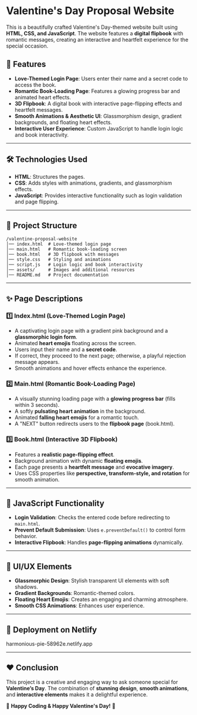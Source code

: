 # Valentine's Day Proposal Website

This is a beautifully crafted Valentine's Day-themed website built using **HTML, CSS, and JavaScript**. The website features a **digital flipbook** with romantic messages, creating an interactive and heartfelt experience for the special occasion.

## 🌟 Features

- **Love-Themed Login Page**: Users enter their name and a secret code to access the book.
- **Romantic Book-Loading Page**: Features a glowing progress bar and animated heart effects.
- **3D Flipbook**: A digital book with interactive page-flipping effects and heartfelt messages.
- **Smooth Animations & Aesthetic UI**: Glassmorphism design, gradient backgrounds, and floating heart effects.
- **Interactive User Experience**: Custom JavaScript to handle login logic and book interactivity.

---

## 🛠️ Technologies Used

- **HTML**: Structures the pages.
- **CSS**: Adds styles with animations, gradients, and glassmorphism effects.
- **JavaScript**: Provides interactive functionality such as login validation and page flipping.

---

## 📂 Project Structure

```
/valentine-proposal-website
│── index.html  # Love-themed login page
│── main.html   # Romantic book-loading screen
│── book.html   # 3D flipbook with messages
│── style.css   # Styling and animations
│── script.js   # Login logic and book interactivity
│── assets/     # Images and additional resources
│── README.md   # Project documentation
```

---

## ✨ Page Descriptions

### **1️⃣ Index.html (Love-Themed Login Page)**

- A captivating login page with a gradient pink background and a **glassmorphic login form**.
- Animated **heart emojis** floating across the screen.
- Users input their name and a **secret code**.
- If correct, they proceed to the next page; otherwise, a playful rejection message appears.
- Smooth animations and hover effects enhance the experience.

### **2️⃣ Main.html (Romantic Book-Loading Page)**

- A visually stunning loading page with a **glowing progress bar** (fills within 3 seconds).
- A softly **pulsating heart animation** in the background.
- Animated **falling heart emojis** for a romantic touch.
- A "NEXT" button redirects users to the **flipbook page** (book.html).

### **3️⃣ Book.html (Interactive 3D Flipbook)**

- Features a **realistic page-flipping effect**.
- Background animation with dynamic **floating emojis**.
- Each page presents a **heartfelt message** and **evocative imagery**.
- Uses CSS properties like **perspective, transform-style, and rotation** for smooth animation.

---

## 🚀 JavaScript Functionality

- **Login Validation**: Checks the entered code before redirecting to `main.html`.
- **Prevent Default Submission**: Uses `e.preventDefault()` to control form behavior.
- **Interactive Flipbook**: Handles **page-flipping animations** dynamically.

---

## 🎨 UI/UX Elements

- **Glassmorphic Design**: Stylish transparent UI elements with soft shadows.
- **Gradient Backgrounds**: Romantic-themed colors.
- **Floating Heart Emojis**: Creates an engaging and charming atmosphere.
- **Smooth CSS Animations**: Enhances user experience.

---

## 📌 Deployment on Netlify
harmonious-pie-58962e.netlify.app

---

## ❤️ Conclusion

This project is a creative and engaging way to ask someone special for **Valentine’s Day**. The combination of **stunning design**, **smooth animations**, and **interactive elements** makes it a delightful experience.

💖 **Happy Coding & Happy Valentine's Day!** 💖
